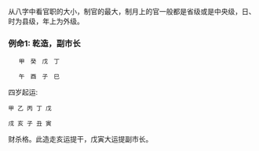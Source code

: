 从八字中看官职的大小，制官的最大，制月上的官一般都是省级或是中央级，日、时为县级，年上为外级。

### 例命1: 乾造，副市长
       甲　癸　戊　丁 　　　

       午　酉　子　巳　　　　　　　　　　　　
       
四岁起运:         

    甲 乙 丙 丁 戊

    戌 亥 子 丑 寅       

        
财杀格。此造走亥运提干，戊寅大运提副市长。





